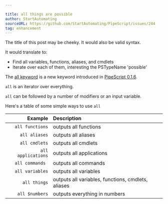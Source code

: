 ```yaml
---

title: all things are possible
author: StartAutomating
sourceURL: https://github.com/StartAutomating/PipeScript/issues/244
tag: enhancement
---
```

The title of this post may be cheeky.  It would also be valid syntax.

It would translate to:

* Find all variables, functions, aliases, and cmdlets 
* Iterate over each of them, interesting the PSTypeName 'possible'

The [all keyword](https://github.com/StartAutomating/PipeScript/blob/main/Transpilers/Keywords/All.psx.ps1) is a new keyword introduced in [PipeScript 0.1.6](https://github.com/StartAutomating/PipeScript/releases/tag/v0.1.6).

`all` is an iterator over everything.

`all` can be followed by a number of modifiers or an input variable.

Here's a table of some simple ways to use `all`

|Example              | Description                                                         |
|------------------:|:----------------------------------------------------|
|`all functions`      | outputs all functions                                          |
|`all aliases`          | outputs all aliases                                               |
|`all cmdlets`        | outputs all cmdlets                                             |
|`all applications` | outputs all applications                                      |
|`all commands ` | outputs all commands                                        |
|`all variables`      | outputs all variables                                           |
|`all things`          | outputs all variables, functions, cmdlets, aliases|
|`all $numbers`    | outputs everything in numbers                          |




